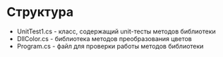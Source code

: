 # Структура
* UnitTest1.cs - класс, содержащий unit-тесты методов библиотеки
* DllColor.cs - библиотека методов преобразования цветов
* Program.cs - файл для проверки работы методов библиотеки